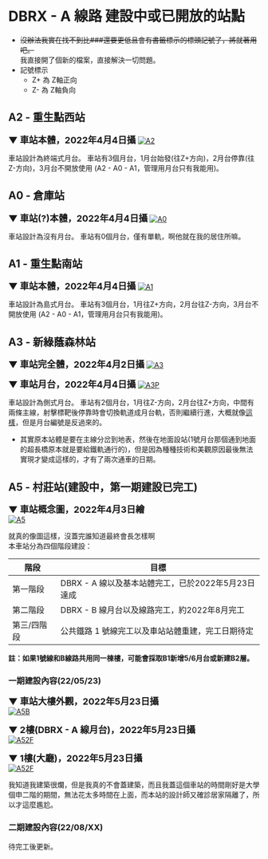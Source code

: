 # DBRX - A 線路 建設中或已開放的站點
* ~~沒辦法我實在找不到比###還要更低且會有書籤標示的標頭記號了，將就著用吧。~~  
我直接開了個新的檔案，直接解決一切問題。
* 記號標示
    * Z+ 為 Z軸正向
    * Z- 為 Z軸負向

## A2 - 重生點西站

<b><font size="4">▼ 車站本體，2022年4月4日攝</font></b> 
[![A2](https://cdn.discordapp.com/attachments/947109540262998016/960505150164852796/2022-04-04_19.38.24.png)](https://cdn.discordapp.com/attachments/947109540262998016/960505150164852796/2022-04-04_19.38.24.png)  

車站設計為終端式月台。
車站有3個月台，1月台始發(往Z+方向)，2月台停靠(往Z-方向)，3月台不開放使用
(A2 - A0 - A1，管理用月台只有我能用)。

## A0 - 倉庫站

<b><font size="4">▼ 車站(?)本體，2022年4月4日攝</font></b> 
[![A0](https://cdn.discordapp.com/attachments/947109540262998016/960505150907224134/2022-04-04_19.39.25.png)](https://cdn.discordapp.com/attachments/947109540262998016/960505150907224134/2022-04-04_19.39.25.png)  

車站設計為沒有月台。
車站有0個月台，僅有單軌，啊他就在我的居住所嘛。

## A1 - 重生點南站

<b><font size="4">▼ 車站本體，2022年4月4日攝</font></b> 
[![A1](https://cdn.discordapp.com/attachments/947109540262998016/960511412269096960/2022-04-04_20.08.49.png)](https://cdn.discordapp.com/attachments/947109540262998016/960511412269096960/2022-04-04_20.08.49.png)  

車站設計為島式月台。
車站有3個月台，1月往Z+方向，2月台往Z-方向，3月台不開放使用
(A2 - A0 - A1，管理用月台只有我能用)。

## A3 - 新綠蔭森林站

<b><font size="4">▼ 車站完全體，2022年4月2日攝</font></b> 
[![A3](https://cdn.discordapp.com/attachments/947109540262998016/959742317336604672/2022-04-02_17.11.50.png)](https://cdn.discordapp.com/attachments/947109540262998016/959742317336604672/2022-04-02_17.11.50.png)  

<b><font size="4">▼ 車站月台，2022年4月4日攝</font></b> 
[![A3P](https://cdn.discordapp.com/attachments/947109540262998016/960505152131989504/2022-04-04_19.41.26.png)](https://cdn.discordapp.com/attachments/947109540262998016/960505152131989504/2022-04-04_19.41.26.png)  

車站設計為側式月台。
車站有2個月台，1月往Z-方向，2月台往Z+方向，中間有兩條主線，射擊標靶後停靠時會切換軌道成月台軌，否則繼續行進，大概就像[這樣](https://cdn.discordapp.com/attachments/865109835066769419/957255386338050068/A3P-220326-2020.png)，但是月台編號是反過來的。  
* 其實原本站體是要在主線分岔到地表，然後在地面設站(1號月台那個通到地面的超長橋原本就是要給鐵軌通行的)，但是因為種種技術和美觀原因最後無法實現才變成這樣的，才有了兩次通車的日期。

## A5 - 村莊站(建設中，第一期建設已完工)

<b><font size="4">▼ 車站概念圖，2022年4月3日繪</font></b>  
[![A5](https://cdn.discordapp.com/attachments/947109540262998016/960155090751205406/A5-220403-2032.png)](https://cdn.discordapp.com/attachments/947109540262998016/960155090751205406/A5-220403-2032.png)  

就真的像圖這樣，沒蓋完誰知道最終會長怎樣啊  
本車站分為四個階段建設：  

| 階段 | 目標 |
| -------- | -------- |
| 第一階段 | DBRX - A 線以及基本站體完工，已於2022年5月23日達成 |
| 第二階段 | DBRX - B 線月台以及線路完工，約2022年8月完工 |
| 第三/四階段 | 公共鐵路 1 號線完工以及車站站體重建，完工日期待定 |

**註：如果1號線和B線路共用同一棟樓，可能會採取B1新增5/6月台或新建B2層。**

### 一期建設內容(22/05/23)
<b><font size="4">▼ 車站大樓外觀，2022年5月23日攝</font></b>  
[![A5B](https://cdn.discordapp.com/attachments/947109540262998016/978286609906696272/2022-05-23_21.19.33.png)](https://cdn.discordapp.com/attachments/947109540262998016/978286609906696272/2022-05-23_21.19.33.png)  

<b><font size="4">▼ 2樓(DBRX - A 線月台)，2022年5月23日攝</font></b>  
[![A52F](https://cdn.discordapp.com/attachments/947109540262998016/978286608941989898/2022-05-23_21.17.16.png)](https://cdn.discordapp.com/attachments/947109540262998016/978286608941989898/2022-05-23_21.17.16.png)  

<b><font size="4">▼ 1樓(大廳)，2022年5月23日攝</font></b>  
[![A52F](https://cdn.discordapp.com/attachments/947109540262998016/978286609361428510/2022-05-23_21.19.20.png)](https://cdn.discordapp.com/attachments/947109540262998016/978286609361428510/2022-05-23_21.19.20.png)  

我知道我建築很爛，但是我真的不會蓋建築，而且我蓋這個車站的時間剛好是大學個申二階的期間，無法花太多時間在上面，而本站的設計師又確診居家隔離了，所以才這麼尷尬。

### 二期建設內容(22/08/XX)
待完工後更新。
